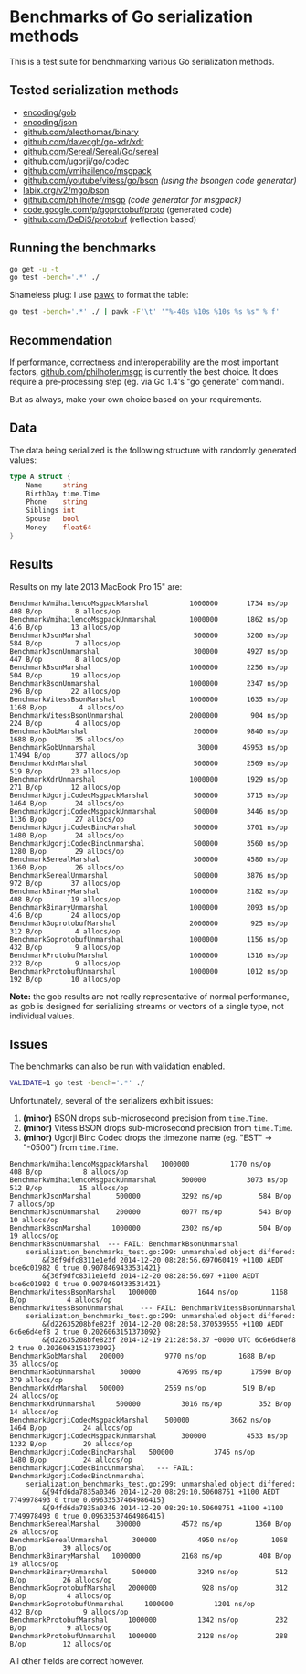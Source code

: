 # Benchmarks of Go serialization methods

This is a test suite for benchmarking various Go serialization methods.

## Tested serialization methods

- [encoding/gob](http://golang.org/pkg/encoding/gob/)
- [encoding/json](http://golang.org/pkg/encoding/json/)
- [github.com/alecthomas/binary](https://github.com/alecthomas/binary)
- [github.com/davecgh/go-xdr/xdr](https://github.com/davecgh/go-xdr)
- [github.com/Sereal/Sereal/Go/sereal](https://github.com/Sereal/Sereal)
- [github.com/ugorji/go/codec](https://github.com/ugorji/go/tree/master/codec)
- [github.com/vmihailenco/msgpack](https://github.com/vmihailenco/msgpack)
- [github.com/youtube/vitess/go/bson](https://github.com/youtube/vitess/tree/master/go/bson) *(using the bsongen code generator)*
- [labix.org/v2/mgo/bson](https://labix.org/v2/mgo/bson)
- [github.com/philhofer/msgp](https://github.com/philhofer/msgp) *(code generator for msgpack)*
- [code.google.com/p/goprotobuf/proto](https://code.google.com/p/goprotobuf/proto) (generated code)
- [github.com/DeDiS/protobuf](https://github.com/DeDiS/protobuf) (reflection based)


## Running the benchmarks

```bash
go get -u -t
go test -bench='.*' ./
```

Shameless plug: I use [pawk](https://github.com/alecthomas/pawk) to format the table:

```bash
go test -bench='.*' ./ | pawk -F'\t' '"%-40s %10s %10s %s %s" % f'
```

## Recommendation

If performance, correctness and interoperability are the most important
factors, [github.com/philhofer/msgp](https://github.com/philhofer/msgp) is currently
the best choice. It does require a pre-processing step (eg. via Go 1.4's "go
generate" command).

But as always, make your own choice based on your requirements.

## Data

The data being serialized is the following structure with randomly generated values:

```go
type A struct {
    Name     string
    BirthDay time.Time
    Phone    string
    Siblings int
    Spouse   bool
    Money    float64
}
```


## Results

Results on my late 2013 MacBook Pro 15" are:

```
BenchmarkVmihailencoMsgpackMarshal          1000000       1734 ns/op      408 B/op        8 allocs/op
BenchmarkVmihailencoMsgpackUnmarshal        1000000       1862 ns/op      416 B/op       13 allocs/op
BenchmarkJsonMarshal                         500000       3200 ns/op      584 B/op        7 allocs/op
BenchmarkJsonUnmarshal                       300000       4927 ns/op      447 B/op        8 allocs/op
BenchmarkBsonMarshal                        1000000       2256 ns/op      504 B/op       19 allocs/op
BenchmarkBsonUnmarshal                      1000000       2347 ns/op      296 B/op       22 allocs/op
BenchmarkVitessBsonMarshal                  1000000       1635 ns/op     1168 B/op        4 allocs/op
BenchmarkVitessBsonUnmarshal                2000000        904 ns/op      224 B/op        4 allocs/op
BenchmarkGobMarshal                          200000       9840 ns/op     1688 B/op       35 allocs/op
BenchmarkGobUnmarshal                         30000      45953 ns/op    17494 B/op      377 allocs/op
BenchmarkXdrMarshal                          500000       2569 ns/op      519 B/op       23 allocs/op
BenchmarkXdrUnmarshal                       1000000       1929 ns/op      271 B/op       12 allocs/op
BenchmarkUgorjiCodecMsgpackMarshal           500000       3715 ns/op     1464 B/op       24 allocs/op
BenchmarkUgorjiCodecMsgpackUnmarshal         500000       3446 ns/op     1136 B/op       27 allocs/op
BenchmarkUgorjiCodecBincMarshal              500000       3701 ns/op     1480 B/op       24 allocs/op
BenchmarkUgorjiCodecBincUnmarshal            500000       3560 ns/op     1280 B/op       29 allocs/op
BenchmarkSerealMarshal                       300000       4580 ns/op     1360 B/op       26 allocs/op
BenchmarkSerealUnmarshal                     500000       3876 ns/op      972 B/op       37 allocs/op
BenchmarkBinaryMarshal                      1000000       2182 ns/op      408 B/op       19 allocs/op
BenchmarkBinaryUnmarshal                    1000000       2093 ns/op      416 B/op       24 allocs/op
BenchmarkGoprotobufMarshal                  2000000        925 ns/op      312 B/op        4 allocs/op
BenchmarkGoprotobufUnmarshal                1000000       1156 ns/op      432 B/op        9 allocs/op
BenchmarkProtobufMarshal                    1000000       1316 ns/op      232 B/op        9 allocs/op
BenchmarkProtobufUnmarshal                  1000000       1012 ns/op      192 B/op       10 allocs/op
```

**Note:** the gob results are not really representative of normal performance, as gob is designed for serializing streams or vectors of a single type, not individual values.


## Issues

The benchmarks can also be run with validation enabled.

```bash
VALIDATE=1 go test -bench='.*' ./
```

Unfortunately, several of the serializers exhibit issues:

1. **(minor)** BSON drops sub-microsecond precision from `time.Time`.
2. **(minor)** Vitess BSON drops sub-microsecond precision from `time.Time`.
3. **(minor)** Ugorji Binc Codec drops the timezone name (eg. "EST" -> "-0500") from `time.Time`.

```
BenchmarkVmihailencoMsgpackMarshal   1000000          1770 ns/op         408 B/op          8 allocs/op
BenchmarkVmihailencoMsgpackUnmarshal      500000          3073 ns/op         512 B/op         15 allocs/op
BenchmarkJsonMarshal      500000          3292 ns/op         584 B/op          7 allocs/op
BenchmarkJsonUnmarshal    200000          6077 ns/op         543 B/op         10 allocs/op
BenchmarkBsonMarshal     1000000          2302 ns/op         504 B/op         19 allocs/op
BenchmarkBsonUnmarshal  --- FAIL: BenchmarkBsonUnmarshal
    serialization_benchmarks_test.go:299: unmarshaled object differed:
        &{36f9dfc8311e1efd 2014-12-20 08:28:56.697060419 +1100 AEDT bce6c01982 0 true 0.9078469433531421}
        &{36f9dfc8311e1efd 2014-12-20 08:28:56.697 +1100 AEDT bce6c01982 0 true 0.9078469433531421}
BenchmarkVitessBsonMarshal   1000000          1644 ns/op        1168 B/op          4 allocs/op
BenchmarkVitessBsonUnmarshal    --- FAIL: BenchmarkVitessBsonUnmarshal
    serialization_benchmarks_test.go:299: unmarshaled object differed:
        &{d22635208bfe823f 2014-12-20 08:28:58.370539555 +1100 AEDT 6c6e6d4ef8 2 true 0.2026063151373092}
        &{d22635208bfe823f 2014-12-19 21:28:58.37 +0000 UTC 6c6e6d4ef8 2 true 0.2026063151373092}
BenchmarkGobMarshal   200000          9770 ns/op        1688 B/op         35 allocs/op
BenchmarkGobUnmarshal      30000         47695 ns/op       17590 B/op        379 allocs/op
BenchmarkXdrMarshal   500000          2559 ns/op         519 B/op         24 allocs/op
BenchmarkXdrUnmarshal     500000          3016 ns/op         352 B/op         14 allocs/op
BenchmarkUgorjiCodecMsgpackMarshal    500000          3662 ns/op        1464 B/op         24 allocs/op
BenchmarkUgorjiCodecMsgpackUnmarshal      300000          4533 ns/op        1232 B/op         29 allocs/op
BenchmarkUgorjiCodecBincMarshal   500000          3745 ns/op        1480 B/op         24 allocs/op
BenchmarkUgorjiCodecBincUnmarshal   --- FAIL: BenchmarkUgorjiCodecBincUnmarshal
    serialization_benchmarks_test.go:299: unmarshaled object differed:
        &{94fd6da7835a0346 2014-12-20 08:29:10.50608751 +1100 AEDT 7749978493 0 true 0.09633537464986415}
        &{94fd6da7835a0346 2014-12-20 08:29:10.50608751 +1100 +1100 7749978493 0 true 0.09633537464986415}
BenchmarkSerealMarshal    300000          4572 ns/op        1360 B/op         26 allocs/op
BenchmarkSerealUnmarshal      300000          4950 ns/op        1068 B/op         39 allocs/op
BenchmarkBinaryMarshal   1000000          2168 ns/op         408 B/op         19 allocs/op
BenchmarkBinaryUnmarshal      500000          3249 ns/op         512 B/op         26 allocs/op
BenchmarkGoprotobufMarshal   2000000           928 ns/op         312 B/op          4 allocs/op
BenchmarkGoprotobufUnmarshal     1000000          1201 ns/op         432 B/op          9 allocs/op
BenchmarkProtobufMarshal     1000000          1342 ns/op         232 B/op          9 allocs/op
BenchmarkProtobufUnmarshal   1000000          2128 ns/op         288 B/op         12 allocs/op
```

All other fields are correct however.
